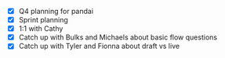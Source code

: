 * [x] Q4 planning for pandai
* [x] Sprint planning
* [x] 1:1 with Cathy
* [x] Catch up with Bulks and Michaels about basic flow questions
* [x] Catch up with Tyler and Fionna about draft vs live

